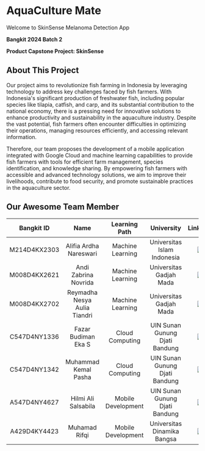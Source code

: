 # AquaCulture Mate

Welcome to SkinSense Melanoma Detection App

**Bangkit 2024 Batch 2**

**Product Capstone Project: SkinSense**

## About This Project

Our project aims to revolutionize fish farming in Indonesia by leveraging technology to address key challenges faced by fish farmers. With Indonesia's significant production of freshwater fish, including popular species like tilapia, catfish, and carp, and its substantial contribution to the national economy, there is a pressing need for innovative solutions to enhance productivity and sustainability in the aquaculture industry. Despite the vast potential, fish farmers often encounter difficulties in optimizing their operations, managing resources efficiently, and accessing relevant information.

Therefore, our team proposes the development of a mobile application integrated with Google Cloud and machine learning capabilities to provide fish farmers with tools for efficient farm management, species identification, and knowledge sharing. By empowering fish farmers with accessible and advanced technology solutions, we aim to improve their livelihoods, contribute to food security, and promote sustainable practices in the aquaculture sector.

## Our Awesome Team Member

|  Bangkit ID  |             Name             |    Learning Path   |           University           | LinkedIn |
|:------------:|:----------------------------:|:------------------:|:------------------------------:|:--------:|
| M214D4KX2303 | Alifia Ardha Nareswari       | Machine Learning   | Universitas Islam Indonesia    |<a href="https://www.linkedin.com/in/alifia-ardha-nareswari"> <img src="https://img.shields.io/badge/LinkedIn-0077B5?style=for-the-badge&logo=linkedin&logoColor=white" /> </a> |
| M008D4KX2621 | Andi Zabrina Novrida         | Machine Learning   | Universitas Gadjah Mada        |<a href="https://www.linkedin.com/in/andizabrina"> <img src="https://img.shields.io/badge/LinkedIn-0077B5?style=for-the-badge&logo=linkedin&logoColor=white" /> </a> |
| M008D4KX2702 | Reymadha Nesya Aulia Tiandri | Machine Learning   | Universitas Gadjah Mada        |<a href="https://www.linkedin.com/in/reymadha-nesya-aulia-tiandri-8727a0220"> <img src="https://img.shields.io/badge/LinkedIn-0077B5?style=for-the-badge&logo=linkedin&logoColor=white" /> </a> |
| C547D4NY1336 | Fazar Budiman Eka S          | Cloud Computing    | UIN Sunan Gunung Djati Bandung |<a href="https://www.linkedin.com/in/fazar-budiman-a65984234/"> <img src="https://img.shields.io/badge/LinkedIn-0077B5?style=for-the-badge&logo=linkedin&logoColor=white" /> </a> |
| C547D4NY1342 | Muhammad Kemal Pasha         | Cloud Computing    | UIN Sunan Gunung Djati Bandung |<a href="https://www.linkedin.com/in/muhammad-kemal-p-a97770213"> <img src="https://img.shields.io/badge/LinkedIn-0077B5?style=for-the-badge&logo=linkedin&logoColor=white" /> </a> |
| A547D4NY4627 | Hilmi Ali Salsabila          | Mobile Development | UIN Sunan Gunung Djati Bandung |<a href="https://www.linkedin.com/in/hilmi-ali-salsabila-602296275/"> <img src="https://img.shields.io/badge/LinkedIn-0077B5?style=for-the-badge&logo=linkedin&logoColor=white" /> </a> |
| A429D4KY4423 | Muhamad Rifqi                | Mobile Development | Universitas Dinamika Bangsa    |<a href="https://www.linkedin.com/in/muhamad-rifqii/"> <img src="https://img.shields.io/badge/LinkedIn-0077B5?style=for-the-badge&logo=linkedin&logoColor=white" /> </a> |
